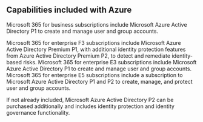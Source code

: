 ## Capabilities included with Azure

Microsoft 365 for business subscriptions include Microsoft Azure Active Directory P1 to create and manage user and group accounts.

Microsoft 365 for enterprise F3 subscriptions include Microsoft Azure Active Directory Premium P1, with additional identity protection features from Azure Active Directory Premium P2, to detect and remediate identity-based risks. Microsoft 365 for enterprise E3 subscriptions include Microsoft Azure Active Directory P1 to create and manage user and group accounts. Microsoft 365 for enterprise E5 subscriptions include a subscription to Microsoft Azure Active Directory P1 and P2 to create, manage, and protect user and group accounts.

If not already included, Microsoft Azure Active Directory P2 can be purchased additionally and includes identity protection and identity governance functionality.